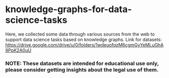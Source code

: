 # knowledge-graphs-for-data-science-tasks

Here, we collected some data through various sources from the web to support data science tasks based on knowledge graphs.
Link for datasets: https://drive.google.com/drive/u/0/folders/1wdeuofqzM6cgmGyYeMLuGhA9PpK2A0uU
### NOTE: These datasets are intended for educational use only, please consider getting insights about the legal use of them.
